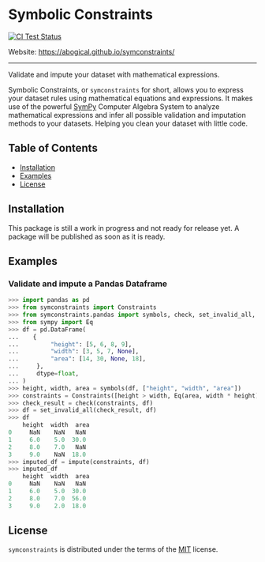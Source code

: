 # Symbolic Constraints

<!-- [![PyPI - Version](https://img.shields.io/pypi/v/symconstraints.svg)](https://pypi.org/project/symconstraints)
[![PyPI - Python Version](https://img.shields.io/pypi/pyversions/symconstraints.svg)](https://pypi.org/project/symconstraints) -->

[![CI Test Status](https://img.shields.io/github/actions/workflow/status/abogical/symconstraints/tests.yaml?branch=main&label=tests&style=for-the-badge)](https://github.com/Abogical/symconstraints/actions/workflows/tests.yaml?query=branch%3Amain)

Website: https://abogical.github.io/symconstraints/

-----
Validate and impute your dataset with mathematical expressions.

Symbolic Constraints, or `symconstraints` for short, allows you to express your dataset rules
using mathematical equations and expressions. It makes use of the powerful [SymPy](https://www.sympy.org) Computer Algebra System to analyze
mathematical expressions and infer all possible validation and imputation methods to your datasets. Helping you clean
your dataset with little code.

## Table of Contents

- [Installation](#installation)
- [Examples](#examples)
- [License](#license)

## Installation

This package is still a work in progress and not ready for release yet. A package will be published as soon as it is ready.

## Examples

### Validate and impute a Pandas Dataframe

```python
>>> import pandas as pd
>>> from symconstraints import Constraints
>>> from symconstraints.pandas import symbols, check, set_invalid_all, impute
>>> from sympy import Eq
>>> df = pd.DataFrame(
...    {
...         "height": [5, 6, 8, 9],
...         "width": [3, 5, 7, None],
...         "area": [14, 30, None, 18],
...     },
...     dtype=float,
... )
>>> height, width, area = symbols(df, ["height", "width", "area"])
>>> constraints = Constraints([height > width, Eq(area, width * height)])
>>> check_result = check(constraints, df)
>>> df = set_invalid_all(check_result, df)
>>> df
    height  width  area
0     NaN    NaN   NaN
1     6.0    5.0  30.0
2     8.0    7.0   NaN
3     9.0    NaN  18.0
>>> imputed_df = impute(constraints, df)
>>> imputed_df
    height  width  area
0     NaN    NaN   NaN
1     6.0    5.0  30.0
2     8.0    7.0  56.0
3     9.0    2.0  18.0
```

## License

`symconstraints` is distributed under the terms of the [MIT](https://spdx.org/licenses/MIT.html) license.
